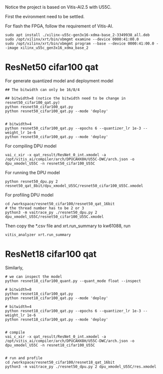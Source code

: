 Notice the project is based on Vitis-AI2.5 with U55C.

First the evironment need to be settled.

For flash the FPGA, follow the requirement of Vitis-AI.

```
sudo apt install ./xilinx-u55c-gen3x16-xdma-base_2-3349938_all.deb
sudo /opt/xilinx/xrt/bin/xbmgmt examine --device 0000:41:00.0
sudo /opt/xilinx/xrt/bin/xbmgmt program --base --device 0000:41:00.0 --image xilinx_u55c_gen3x16_xdma_base_2
```



# ResNet50 cifar100 qat


For generate quantized model and deployment model

```
## The bitwidth can only be 16/8/4

## bitwidth=8 (notice the bitwidth need to be change in resnet50_cifar100_qat.py)
python resnet50_cifar100_qat.py
python resnet50_cifar100_qat.py --mode 'deploy'


# bitwidth=4
python resnet50_cifar100_qat.py --epochs 6 --quantizer_lr 1e-3 --weight_lr 1e-6
python resnet50_cifar100_qat.py --mode 'deploy'
```

For compiling DPU model

```
vai_c_xir -x qat_result/ResNet_0_int.xmodel -a /opt/vitis_ai/compiler/arch/DPUCAHX8H/U55C-DWC/arch.json -o dpu_xmodel_U55C -n resnet50_cifar100_U55C
```


For running the DPU model 

```
python resnet50_dpu.py 2  resnet50_qat_8bit/dpu_xmodel_U55C/resnet50_cifar100_U55C.xmodel
```


For profiling DPU model

```
cd /workspace/resnet50_cifar100/resnet50_qat_16bit
# the thread number has to be 2 or 3
python3 -m vaitrace_py ./resnet50_dpu.py 2 dpu_xmodel_U55C/resnet50_cifar100_U55C.xmodel
```

Then copy the *.csv file and xrt.run_summary to kw61088, run

```
vitis_analyzer xrt.run_summary
```


# ResNet18 cifar100 qat

Similarly,

```
# we can inspect the model
python resnet18_cifar100_quant.py --quant_mode float --inspect

# bitwidth=8
python resnet18_cifar100_qat.py
python resnet18_cifar100_qat.py --mode 'deploy'

# bitwidth=4
python resnet18_cifar100_qat.py --epochs 6 --quantizer_lr 1e-3 --weight_lr 1e-6
python resnet18_cifar100_qat.py --mode 'deploy'


# compile
vai_c_xir -x qat_result/ResNet_0_int.xmodel -a /opt/vitis_ai/compiler/arch/DPUCAHX8H/U55C-DWC/arch.json -o dpu_xmodel_U55C -n resnet18_cifar100_U55C


# run and profile
cd /workspace/resnet50_cifar100/resnet18_qat_16bit
python3 -m vaitrace_py ./resnet50_dpu.py 2 dpu_xmodel_U55C/res.xmodel

```


